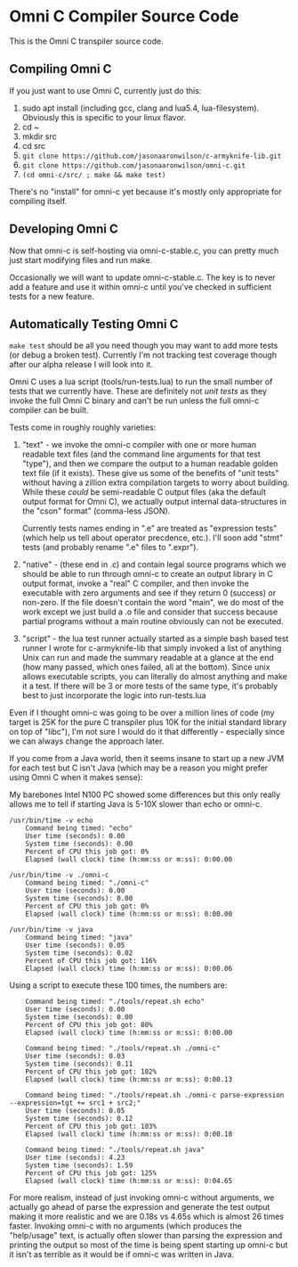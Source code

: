 # Omni C Compiler Source Code

This is the Omni C transpiler source code.

## Compiling Omni C

If you just want to use Omni C, currently just do this:

1. sudo apt install <prerequisites> (including gcc, clang and lua5.4,
   lua-filesystem). Obviously this is specific to your linux flavor.
1. cd ~
1. mkdir src
1. cd src
1. `git clone https://github.com/jasonaaronwilson/c-armyknife-lib.git`
1. `git clone https://github.com/jasonaaronwilson/omni-c.git`
1. `(cd omni-c/src/ ; make && make test)`

There's no "install" for omni-c yet because it's mostly only
appropriate for compiling itself.

## Developing Omni C

Now that omni-c is self-hosting via omni-c-stable.c, you can pretty
much just start modifying files and run make.

Occasionally we will want to update omni-c-stable.c. The key is to
never add a feature and use it within omni-c until you've checked in
sufficient tests for a new feature.

## Automatically Testing Omni C

`make test` should be all you need though you may want to add more
tests (or debug a broken test). Currently I'm not tracking test
coverage though after our alpha release I will look into it.

Omni C uses a lua script (tools/run-tests.lua) to run the small number
of tests that we currently have. These are definitely not *unit tests*
as they invoke the full Omni C binary and can't be run unless the full
omni-c compiler can be built.

Tests come in roughly roughly varieties:

1. "text" - we invoke the omni-c compiler with one or more human
   readable text files (and the command line arguments for that test
   "type"), and then we compare the output to a human readable golden
   text file (if it exists). These give us some of the benefits of
   "unit tests" without having a zillion extra compilation targets to
   worry about building. While these *could* be semi-readable C output
   files (aka the default output format for Omni C), we actually
   output internal data-structures in the "cson" format" (comma-less
   JSON).

   Currently tests names ending in ".e" are treated as "expression
   tests" (which help us tell about operator precdence, etc.). I'll
   soon add "stmt" tests (and probably rename ".e" files to ".expr").

2. "native" - (these end in .c) and contain legal source programs
   which we should be able to run through omni-c to create an output
   library in C output format, invoke a "real" C compiler, and then
   invoke the executable with zero arguments and see if they return 0
   (success) or non-zero. If the file doesn't contain the word "main",
   we do most of the work except we just build a .o file and consider
   that success because partial programs without a main routine
   obviously can not be executed.

3. "script" - the lua test runner actually started as a simple bash
   based test runner I wrote for c-armyknife-lib that simply invoked a
   list of anything Unix can run and made the summary readable at a
   glance at the end (how many passed, which ones failed, all at the
   bottom). Since unix allows executable scripts, you can literally do
   almost anything and make it a test. If there will be 3 or more
   tests of the same type, it's probably best to just incorporate the
   logic into run-tests.lua

Even if I thought omni-c was going to be over a million lines of code
(my target is 25K for the pure C transpiler plus 10K for the initial
standard library on top of "libc"), I'm not sure I would do it that
differently - especially since we can always change the approach
later.

If you come from a Java world, then it seems insane to start up a new
JVM for each test but C isn't Java (which may be a reason you might
prefer using Omni C when it makes sense):

My barebones Intel N100 PC showed some differences but this only
really allows me to tell if starting Java is 5-10X slower than echo or
omni-c.


```
/usr/bin/time -v echo
	Command being timed: "echo"
	User time (seconds): 0.00
	System time (seconds): 0.00
	Percent of CPU this job got: 0%
	Elapsed (wall clock) time (h:mm:ss or m:ss): 0:00.00

/usr/bin/time -v ./omni-c
	Command being timed: "./omni-c"
	User time (seconds): 0.00
	System time (seconds): 0.00
	Percent of CPU this job got: 0%
	Elapsed (wall clock) time (h:mm:ss or m:ss): 0:00.00

/usr/bin/time -v java
	Command being timed: "java"
	User time (seconds): 0.05
	System time (seconds): 0.02
	Percent of CPU this job got: 116%
	Elapsed (wall clock) time (h:mm:ss or m:ss): 0:00.06
```

Using a script to execute these 100 times, the numbers are:

```
	Command being timed: "./tools/repeat.sh echo"
	User time (seconds): 0.00
	System time (seconds): 0.00
	Percent of CPU this job got: 80%
	Elapsed (wall clock) time (h:mm:ss or m:ss): 0:00.00

	Command being timed: "./tools/repeat.sh ./omni-c"
	User time (seconds): 0.03
	System time (seconds): 0.11
	Percent of CPU this job got: 102%
	Elapsed (wall clock) time (h:mm:ss or m:ss): 0:00.13

	Command being timed: "./tools/repeat.sh ./omni-c parse-expression --expression=tgt += src1 + src2;"
	User time (seconds): 0.05
	System time (seconds): 0.12
	Percent of CPU this job got: 103%
	Elapsed (wall clock) time (h:mm:ss or m:ss): 0:00.18

	Command being timed: "./tools/repeat.sh java"
	User time (seconds): 4.23
	System time (seconds): 1.59
	Percent of CPU this job got: 125%
	Elapsed (wall clock) time (h:mm:ss or m:ss): 0:04.65
```

For more realism, instead of just invoking omni-c without arguments,
we actually go ahead of parse the expression and generate the test
output making it more realistic and we are 0.18s vs 4.65s which is
almost 26 times faster. Invoking omni-c with no arguments (which
produces the "help/usage" text, is actually often slower than parsing
the expression and printing the output so most of the time is being
spent starting up omni-c but it isn't as terrible as it would be if
omni-c was written in Java.
